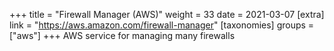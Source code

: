 +++
title = "Firewall Manager (AWS)"
weight = 33
date = 2021-03-07
[extra]
link = "https://aws.amazon.com/firewall-manager"
[taxonomies]
groups = ["aws"]
+++
AWS service for managing many firewalls

